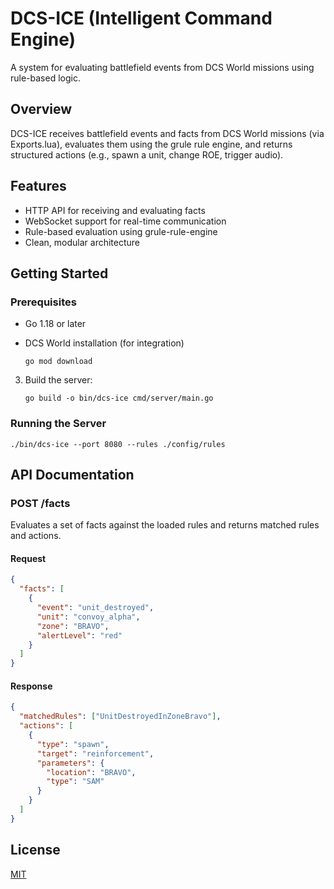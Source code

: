# DCS-ICE (Intelligent Command Engine)

A system for evaluating battlefield events from DCS World missions using rule-based logic.

## Overview

DCS-ICE receives battlefield events and facts from DCS World missions (via Exports.lua), evaluates them using the grule rule engine, and returns structured actions (e.g., spawn a unit, change ROE, trigger audio).

## Features

- HTTP API for receiving and evaluating facts
- WebSocket support for real-time communication
- Rule-based evaluation using grule-rule-engine
- Clean, modular architecture

## Getting Started

### Prerequisites

- Go 1.18 or later
- DCS World installation (for integration)

   ```
   go mod download
   ```

3. Build the server:
   ```
   go build -o bin/dcs-ice cmd/server/main.go
   ```

### Running the Server

```
./bin/dcs-ice --port 8080 --rules ./config/rules
```

## API Documentation

### POST /facts

Evaluates a set of facts against the loaded rules and returns matched rules and actions.

#### Request

```json
{
  "facts": [
    {
      "event": "unit_destroyed",
      "unit": "convoy_alpha",
      "zone": "BRAVO",
      "alertLevel": "red"
    }
  ]
}
```

#### Response

```json
{
  "matchedRules": ["UnitDestroyedInZoneBravo"],
  "actions": [
    {
      "type": "spawn",
      "target": "reinforcement",
      "parameters": {
        "location": "BRAVO",
        "type": "SAM"
      }
    }
  ]
}
```

## License

[MIT](LICENSE)
